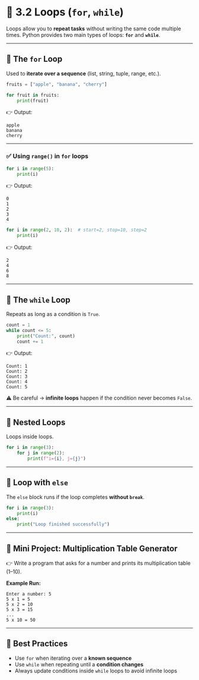 # 🔁 3.2 Loops (`for`, `while`)

Loops allow you to **repeat tasks** without writing the same code multiple times.
Python provides two main types of loops: **`for`** and **`while`**.

---

## 🔄 The `for` Loop

Used to **iterate over a sequence** (list, string, tuple, range, etc.).

```python
fruits = ["apple", "banana", "cherry"]

for fruit in fruits:
    print(fruit)
```

👉 Output:

```
apple
banana
cherry
```

---

### ✅ Using `range()` in `for` loops

```python
for i in range(5):
    print(i)
```

👉 Output:

```
0
1
2
3
4
```

```python
for i in range(2, 10, 2):  # start=2, stop=10, step=2
    print(i)
```

👉 Output:

```
2
4
6
8
```

---

## 🔁 The `while` Loop

Repeats as long as a condition is `True`.

```python
count = 1
while count <= 5:
    print("Count:", count)
    count += 1
```

👉 Output:

```
Count: 1
Count: 2
Count: 3
Count: 4
Count: 5
```

⚠️ Be careful → **infinite loops** happen if the condition never becomes `False`.

---

## 🧪 Nested Loops

Loops inside loops.

```python
for i in range(3):
    for j in range(2):
        print(f"i={i}, j={j}")
```

---

## 🧩 Loop with `else`

The `else` block runs if the loop completes **without `break`**.

```python
for i in range(3):
    print(i)
else:
    print("Loop finished successfully")
```

---

## 🎯 Mini Project: Multiplication Table Generator

👉 Write a program that asks for a number and prints its multiplication table (1–10).

**Example Run:**

```text
Enter a number: 5
5 x 1 = 5
5 x 2 = 10
5 x 3 = 15
...
5 x 10 = 50
```

---

## 🧠 Best Practices

* Use `for` when iterating over a **known sequence**
* Use `while` when repeating until a **condition changes**
* Always update conditions inside `while` loops to avoid infinite loops

